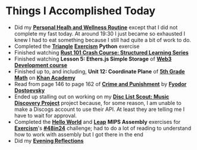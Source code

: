 # Things I Accomplished Today

- Did my **[Personal Healh and Wellness Routine](../../Routines/personal-health-and-wellness-routine-2024-week-3.md)** except that I did not complete my fast today. At around 19:30 I just became so exhausted I knew I had to eat something because I still had quite a bit of work to do.
- Completed the **[Triangle](https://exercism.org/tracks/python/exercises/triangle)** **[Exercism](https://exercism.org)** **Python** exercise
- Finished watching **[Rust 101 Crash Course: Structured Learning Series](https://www.youtube.com/watch?v=lzKeecy4OmQ)**
- Finished watching **Lesson 5: Ethers.js Simple Storage** of **[Web3 Development course](https://www.youtube.com/watch?v=gyMwXuJrbJQ)**
- Finished up to, and including, **Unit 12: Coordinate Plane** of **[5th Grade Math](https://www.khanacademy.org/math/cc-fifth-grade-math)** on **[Khan Academy](https://www.khanacademy.org)**
- Read from page 146 to page 162 of **[Crime and Punishment](https://www.goodreads.com/book/show/7144.Crime_and_Punishment)** by **[Fyodor Dostoevsky](https://www.goodreads.com/author/show/3137322.Fyodor_Dostoevsky)**
- Ended up stalling out on working on my **[Disc List Scout: Music Discovery Project](https://github.com/evorhard/Disc-List-Scout--Music-Discovery)** project because, for some reason, I am unable to make a Discogs account to use their API. At least they are telling me I have to wait for approval.
- Completed the **[Hello World](https://exercism.org/tracks/mips/exercises/hello-world)** and **[Leap](https://exercism.org/tracks/mips/exercises/leap)** **MIPS Assembly** exercises for **[Exercism](https://exercism.org)**'s **[#48in24](https://exercism.org/challenges/48in24)** challenge; had to do a lot of reading to understand how to work with assembly but I got there in the end
- Did my **[Evening Reflections](../../Routines/evening-reflections.md)**
